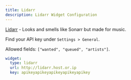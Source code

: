 ```yaml
---
title: Lidarr
description: Lidarr Widget Configuration
---
```


[Lidarr](https://github.com/Lidarr/Lidarr) - Looks and smells like Sonarr but made for music.

Find your API key under `Settings > General`.

Allowed fields: `["wanted", "queued", "artists"]`.

```yaml
widget:
  type: lidarr
  url: http://lidarr.host.or.ip
  key: apikeyapikeyapikeyapikeyapikey
```
